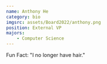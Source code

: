 ```yaml
---
name: Anthony He
category: bio
imgsrc: assets/Board2022/anthony.png
position: External VP
majors:
    - Computer Science
---
```


Fun Fact: "I no longer have hair."

